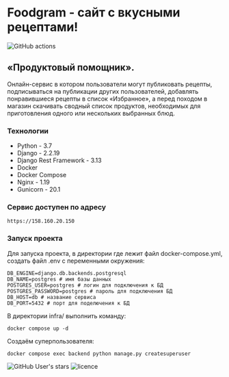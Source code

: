 # Foodgram - сайт с вкусными рецептами!

![GitHub actions](https://github.com/petrovi-4/foodgram-project-react/actions/workflows/main.yml/badge.svg)

## «Продуктовый помощник». 
Онлайн-сервис в котором пользователи могут публиковать рецепты, подписываться на публикации других пользователей, добавлять понравившиеся рецепты в список «Избранное», а перед походом в магазин скачивать сводный список продуктов, необходимых для приготовления одного или нескольких выбранных блюд.

### Технологии
- Python - 3.7
- Django - 2.2.19
- Django Rest Framework - 3.13
- Docker
- Docker Compose
- Nginx - 1.19
- Gunicorn - 20.1

### Сервис доступен по адресу
```
https://158.160.20.150
```

### Запуск проекта
Для запуска проекта, в директории где лежит файл docker-compose.yml, создать файл .env с переменными окружения:

```
DB_ENGINE=django.db.backends.postgresql 
DB_NAME=postgres # имя базы данных
POSTGRES_USER=postgres # логин для подключения к БД
POSTGRES_PASSWORD=postgres # пароль для подключения БД
DB_HOST=db # название сервиса
DB_PORT=5432 # порт для поделючения к БД
```
В директории infra/ выполнить команду:

```
docker compose up -d
```
Создаём суперпользователя:

```
docker compose exec backend python manage.py createsuperuser
```


![GitHub User's stars](https://img.shields.io/github/stars/petrovi-4?label=Stars&style=social)
![licence](https://img.shields.io/badge/licence-GPL--3.0-green)

